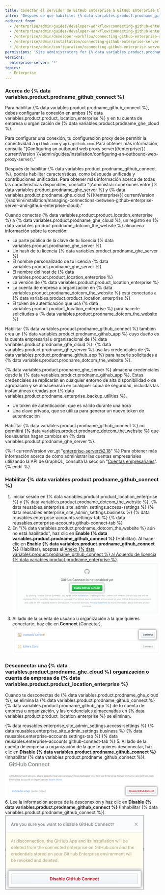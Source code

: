 ```yaml
---
title: Conectar el servidor de GitHub Enterprise a GitHub Enterprise Cloud
intro: 'Después de que habilites {% data variables.product.prodname_github_connect %}, puedes compartir características y flujos de trabajo específicos entre {% data variables.product.product_location_enterprise %} y {% data variables.product.prodname_ghe_cloud %}.'
redirect_from:
  - /enterprise/admin/guides/developer-workflow/connecting-github-enterprise-to-github-com/
  - /enterprise/admin/guides/developer-workflow/connecting-github-enterprise-server-to-github-com
  - /enterprise/admin/developer-workflow/connecting-github-enterprise-server-to-githubcom/
  - /enterprise/admin/installation/connecting-github-enterprise-server-to-github-enterprise-cloud
  - /enterprise/admin/configuration/connecting-github-enterprise-server-to-github-enterprise-cloud
permissions: 'Site administrators for {% data variables.product.prodname_ghe_server %} who are also owners of a {% data variables.product.prodname_ghe_cloud %} organization or enterprise account can enable {% data variables.product.prodname_github_connect %}.'
versions:
  enterprise-server: '*'
topics:
  - Enterprise
---
```


### Acerca de {% data variables.product.prodname_github_connect %}

Para habilitar {% data variables.product.prodname_github_connect %}, debes configurar la conexión en ambos {% data variables.product.product_location_enterprise %} y en tu cuenta de empresa u organización de {% data variables.product.prodname_ghe_cloud %}.

Para configurar una conexión, tu configuración proxy debe permitir la conectividad a `github.com` y `api.github.com`. Para obtener más información, consulta "[Configuring an outbound web proxy server](/enterprise/{{ currentVersion }}/admin/guides/installation/configuring-an-outbound-web-proxy-server)."

Después de habilitar {% data variables.product.prodname_github_connect %}, podrás habilitar características, como búsqueda unificada y contribuciones unificadas. Para obtener más información acerca de todas las características disponibles, consulta "[Administrar conexiones entre {% data variables.product.prodname_ghe_server %} y {% data variables.product.prodname_ghe_cloud %}](/enterprise/{{ currentVersion }}/admin/installation/managing-connections-between-github-enterprise-server-and-github-enterprise-cloud)."

Cuando conectas {% data variables.product.product_location_enterprise %} a {% data variables.product.prodname_ghe_cloud %}, un registro en {% data variables.product.prodname_dotcom_the_website %} almacena información sobre la conexión:
- La parte pública de la clave de tu licencia {% data variables.product.prodname_ghe_server %}
- Un hash de tu licencia {% data variables.product.prodname_ghe_server %}
- El nombre personalizado de tu licencia {% data variables.product.prodname_ghe_server %}
- El nombre del host de {% data variables.product.product_location_enterprise %}
- La versión de {% data variables.product.product_location_enterprise %}
- La cuenta de empresa u organización en {% data variables.product.prodname_dotcom_the_website %} está conectada a {% data variables.product.product_location_enterprise %}
- El token de autenticación que usa {% data variables.product.product_location_enterprise %} para hacerle solicitudes a {% data variables.product.prodname_dotcom_the_website %}

Habilitar {% data variables.product.prodname_github_connect %} también crea un {% data variables.product.prodname_github_app %} cuyo dueño es la cuenta empresarial u organizacional de {% data variables.product.prodname_ghe_cloud %}. {% data variables.product.prodname_ghe_server %} usa las credenciales de {% data variables.product.prodname_github_app %} para hacerle solicitudes a {% data variables.product.prodname_dotcom_the_website %}.

{% data variables.product.prodname_ghe_server %} almacena credenciales desde la {% data variables.product.prodname_github_app %}. Estas credenciales se replicarán en cualquier entorno de alta disponibilidad o de agrupación y se almacenarán en cualquier copia de seguridad, incluidas las instantáneas creadas por {% data variables.product.prodname_enterprise_backup_utilities %}.
- Un token de autenticación, que es válido durante una hora
- Una clave privada, que se utiliza para generar un nuevo token de autenticación

Habilitar {% data variables.product.prodname_github_connect %} no permitirá {% data variables.product.prodname_dotcom_the_website %} que los usuarios hagan cambios en {% data variables.product.prodname_ghe_server %}.

{% if currentVersion ver_gt "enterprise-server@2.18" %}
Para obtener más información acerca de cómo administrar las cuentas empresariales utilizando la API de GraphQL, consulta la sección "[Cuentas empresariales](/v4/guides/managing-enterprise-accounts)".
{% endif %}
### Habilitar {% data variables.product.prodname_github_connect %}

1. Iniciar sesión en {% data variables.product.product_location_enterprise %} y {% data variables.product.prodname_dotcom_the_website %}.
{% data reusables.enterprise_site_admin_settings.access-settings %}
{% data reusables.enterprise_site_admin_settings.business %}
{% data reusables.enterprise-accounts.settings-tab %}
{% data reusables.enterprise-accounts.github-connect-tab %}
5. En "{% data variables.product.prodname_dotcom_the_website %} aún no está habilitado", haz clic en **Enable {% data variables.product.prodname_github_connect %}** (Habilitar). Al hacer clic en **Enable {% data variables.product.prodname_github_connect %}** (Habilitar), aceptas el <a href="/articles/github-connect-addendum-to-the-github-enterprise-license-agreement/" class="dotcom-only">Anexo {% data variables.product.prodname_github_connect %} al Acuerdo de licencia {% data variables.product.prodname_enterprise %}</a>. ![Habilitar el botón Conectar de GitHub](/assets/images/enterprise/business-accounts/enable-github-connect-button.png)
6. Al lado de la cuenta de usuario u organización a la que quieres conectarte, haz clic en **Connect** (Conectar). ![Conecta el botón junto a una cuenta de empresa o negocio](/assets/images/enterprise/business-accounts/choose-enterprise-or-org-connect.png)

### Desconectar una {% data variables.product.prodname_ghe_cloud %} organización o cuenta de empresa de {% data variables.product.product_location_enterprise %}

Cuando te desconectas de {% data variables.product.prodname_ghe_cloud %}, se elimina la {% data variables.product.prodname_github_connect %} {% data variables.product.prodname_github_app %} de tu cuenta de empresa u organización, y las credenciales almacenadas en {% data variables.product.product_location_enterprise %} se eliminan.

{% data reusables.enterprise_site_admin_settings.access-settings %}
{% data reusables.enterprise_site_admin_settings.business %}
{% data reusables.enterprise-accounts.settings-tab %}
{% data reusables.enterprise-accounts.github-connect-tab %}
5. Al lado de la cuenta de empresa u organización de la que te quieres desconectar, haz clic en **Disable {% data variables.product.prodname_github_connect %}** (Inhabilitar {% data variables.product.prodname_github_connect %}). ![Inhabilitar el botón Conectar de GitHub para una cuenta de empresa o nombre de organización](/assets/images/enterprise/business-accounts/disable-github-connect-button.png)
6. Lee la información acerca de la desconexión y haz clic en **Disable {% data variables.product.prodname_github_connect %}** (Inhabilitar {% data variables.product.prodname_github_connect %}). ![Modal con información de advertencia acerca de la desconexión y el botón de confirmación](/assets/images/enterprise/business-accounts/confirm-disable-github-connect.png)


